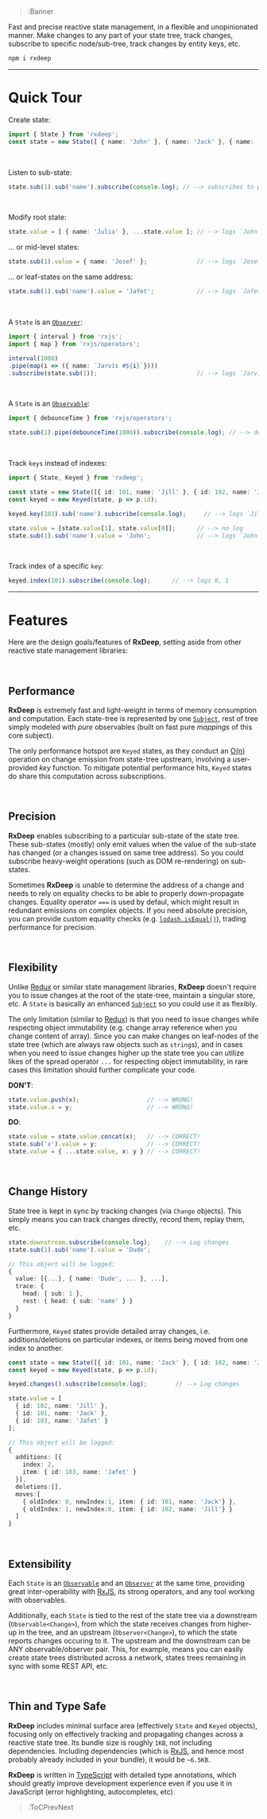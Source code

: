 > :Banner


Fast and precise reactive state management, in a flexible and unopinionated manner. Make changes
to any part of your state tree, track changes, subscribe to specific node/sub-tree, track changes by entity keys, etc.

```bash
npm i rxdeep
```

---

# Quick Tour

Create state:

```ts
import { State } from 'rxdeep';
const state = new State([ { name: 'John' }, { name: 'Jack' }, { name: 'Jill' } ]);
```

<br>

Listen to sub-state:

```ts
state.sub(1).sub('name').subscribe(console.log); // --> subscribes to property `name` of object at index 1 of the array
```

<br>

Modify root state:
```ts
state.value = [ { name: 'Julia' }, ...state.value ]; // --> logs `John`, since `John` is index 1 now
```

... or mid-level states:

```ts
state.sub(1).value = { name: 'Josef' };              // --> logs `Josef`
```

... or leaf-states on the same address:
```ts
state.sub(1).sub('name').value = 'Jafet';            // --> logs `Jafet`
```

<br>

A `State` is an [`Observer`](https://rxjs.dev/guide/observer):

```ts
import { interval } from 'rxjs';
import { map } from 'rxjs/operators';

interval(1000)
.pipe(map(i => ({ name: `Jarvis #${i}`})))
.subscribe(state.sub(1));                            // --> logs `Jarvis #0`, `Jarvis #1`, `Jarvis #2`, ...
```

<br>

A `State` is an [`Observable`](https://rxjs.dev/guide/observable):

```ts
import { debounceTime } from 'rxjs/operators';

state.sub(1).pipe(debounceTime(1000)).subscribe(console.log); // --> debounces changes for 1 second
```

<br>

Track `keys` instead of indexes:

```ts
import { State, Keyed } from 'rxdeep';

const state = new State([{ id: 101, name: 'Jill' }, { id: 102, name: 'Jack' }]);
const keyed = new Keyed(state, p => p.id);

keyed.key(101).sub('name').subscribe(console.log);     // --> logs `Jill`

state.value = [state.value[1], state.value[0]];      // --> no log
state.sub(1).sub('name').value = 'John';             // --> logs `John`
```

<br>

Track index of a specific `key`:

```ts
keyed.index(101).subscribe(console.log);      // --> logs 0, 1
```

---

# Features

Here are the design goals/features of **RxDeep**, setting aside from other reactive state management libraries:

<br>

## Performance

**RxDeep** is extremely fast and light-weight in terms of memory consumption and computation. Each state-tree
is represented by one [`Subject`](https://rxjs.dev/guide/subject), rest of tree simply modeled with _pure_ observables
(built on fast pure _mappings_ of this core subject).

The only performance hotspot are `Keyed` states, as they conduct an [O(n)](:Formula) operation on change emission
from state-tree upstream, involving a user-provided _key_ function. To mitigate potential performance hits, `Keyed` states
do share this computation across subscriptions.

<br>

## Precision

**RxDeep** enables subscribing to a particular sub-state of the state tree. These sub-states (mostly) only
emit values when the value of the sub-state has changed (or a changes issued on same tree address). 
So you could subscribe heavy-weight operations (such as DOM re-rendering)
on sub-states.

Sometimes **RxDeep** is unable to determine the address of a change and needs
to rely on equality checks to be able to properly down-propagate changes.
Equality operator `===` is used by defaul, which might result in redundant emissions on complex objects.
If you need absolute precision,
you can provide custom equality checks (e.g. [`lodash.isEqual()`](https://lodash.com/docs/4.17.15#isEqual)), trading
performance for precision.

<br>

## Flexibility

Unlike [Redux](https://redux.js.org/) or similar state management libraries, **RxDeep** doesn't require
you to issue changes at the root of the state-tree, maintain a singular store, etc. A `State` is basically an enhanced
[`Subject`](https://rxjs.dev/guide/subject) so you could use it as flexibly.

The only limitation (similar to [Redux](https://redux.js.org/)) is that you need to issue changes while
respecting object immutability (e.g. change array reference when you change content of array).
Since you can make changes on leaf-nodes of the state tree (which are always raw objects such as `string`s),
and in cases when you need to issue changes higher up the state tree you can utilize likes of the spread operator `...`
for respecting object immutability, in rare cases this limitation should further complicate your code.

**DON'T**:

```ts
state.value.push(x);                   // --> WRONG!
state.value.x = y;                     // --> WRONG!
```


**DO**:
```ts
state.value = state.value.concat(x);   // --> CORRECT!
state.sub('x').value = y;              // --> CORRECT!
state.value = { ...state.value, x: y } // --> CORRECT!
```

<br>

## Change History

State tree is kept in sync by tracking changes (via `Change` objects). This simply means you can track changes
directly, record them, replay them, etc.

```ts
state.downstream.subscribe(console.log);    // --> Log changes
state.sub(1).sub('name').value = 'Dude';

// This object will be logged:
{ 
  value: [{...}, { name: 'Dude', ... }, ...],
  trace: {
    head: { sub: 1 },
    rest: { head: { sub: 'name' } }
  } 
}
```

Furthermore, `Keyed` states provide detailed array changes, i.e. additions/deletions on particular indexes,
or items being moved from one index to another.

```ts
const state = new State([{ id: 101, name: 'Jack' }, { id: 102, name: 'Jill' }]);
const keyed = new Keyed(state, p => p.id);

keyed.changes().subscribe(console.log);        // --> Log changes

state.value = [
  { id: 102, name: 'Jill' },
  { id: 101, name: 'Jack' },
  { id: 103, name: 'Jafet' }
];

// This object will be logged:
{
  additions: [{
    index: 2,
    item: { id: 103, name: 'Jafet' }
  }],
  deletions:[],
  moves:[
    { oldIndex: 0, newIndex:1, item: { id: 101, name: 'Jack'} },
    { oldIndex: 1, newIndex:0, item: { id: 102, name: 'Jill'} }
  ]
}
```

<br>

## Extensibility

Each `State` is an [`Observable`](https://rxjs.dev/guide/observable) 
and an [`Observer`](https://rxjs.dev/guide/observer) at the same time, 
providing great inter-operability with [RxJS](https://rxjs.dev), its strong operators, and any
tool working with observables.

Additionally, each `State` is tied to the rest of the state tree via a downstream (`Observable<Change>`),
from which the state receives changes from higher-up in the tree,
and an upstream (`Observer<Change>`), to which the state reports changes occuring to it. The upstream
and the downstream can be ANY observable/observer pair. This, for example, means you can easily create
state trees distributed across a network, states trees remaining in sync with some REST API, etc.

<br>

## Thin and Type Safe

**RxDeep** includes minimal surface area (effectively `State` and `Keyed` objects), focusing only on
effectively tracking and propagating changes across a reactive state tree. Its bundle size is roughly `1KB`,
not including dependencies. Including dependencies (which is [RxJS](https://rxjs.dev), and hence most probably
already included in your bundle), it would be `~6.5KB`.

**RxDeep** is written in [TypeScript](https://www.typescriptlang.org/) with detailed type annotations, 
which should greatly improve development experience even if you use it in JavaScript (error highlighting, autocompletes, etc).


> :ToCPrevNext